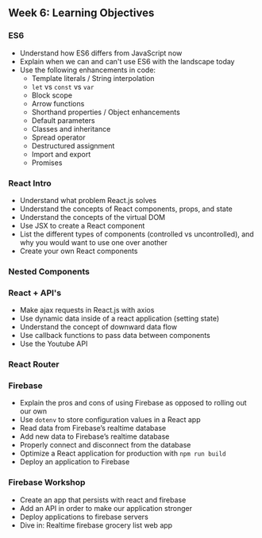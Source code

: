 ## Week 6: Learning Objectives 

### ES6

* Understand how ES6 differs from JavaScript now
* Explain when we can and can't use ES6 with the landscape today
* Use the following enhancements in code:
  - Template literals / String interpolation
  - `let` vs `const` vs `var`
  - Block scope
  - Arrow functions
  - Shorthand properties / Object enhancements
  - Default parameters
  - Classes and inheritance
  - Spread operator
  - Destructured assignment
  - Import and export
  - Promises

### React Intro

* Understand what problem React.js solves
* Understand the concepts of React components, props, and state
* Understand the concepts of the virtual DOM
* Use JSX to create a React component
* List the different types of components (controlled vs uncontrolled), and why you would want to use one over another
* Create your own React components

### Nested Components

### React + API's
- Make ajax requests in React.js with axios
- Use dynamic data inside of a react application (setting state)
- Understand the concept of downward data flow
- Use callback functions to pass data between components
- Use the Youtube API

### React Router

### Firebase 

- Explain the pros and cons of using Firebase as opposed to rolling out our own 
- Use `dotenv` to store configuration values in a React app 
- Read data from Firebase’s realtime database 
- Add new data to Firebase’s realtime database 
- Properly connect and disconnect from the database 
- Optimize a React application for production with `npm run build`
- Deploy an application to Firebase 

### Firebase Workshop
- Create an app that persists with react and firebase
- Add an API in order to make our application stronger
- Deploy applications to firebase servers
- Dive in: Realtime firebase grocery list web app
